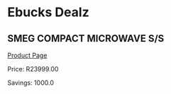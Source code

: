 
# Ebucks Dealz
## SMEG COMPACT MICROWAVE S/S
[Product Page](https://www.ebucks.com/web/shop/productSelected.do?prodId=1031675976&catId=704989856)

Price: R23999.00

Savings: 1000.0


	